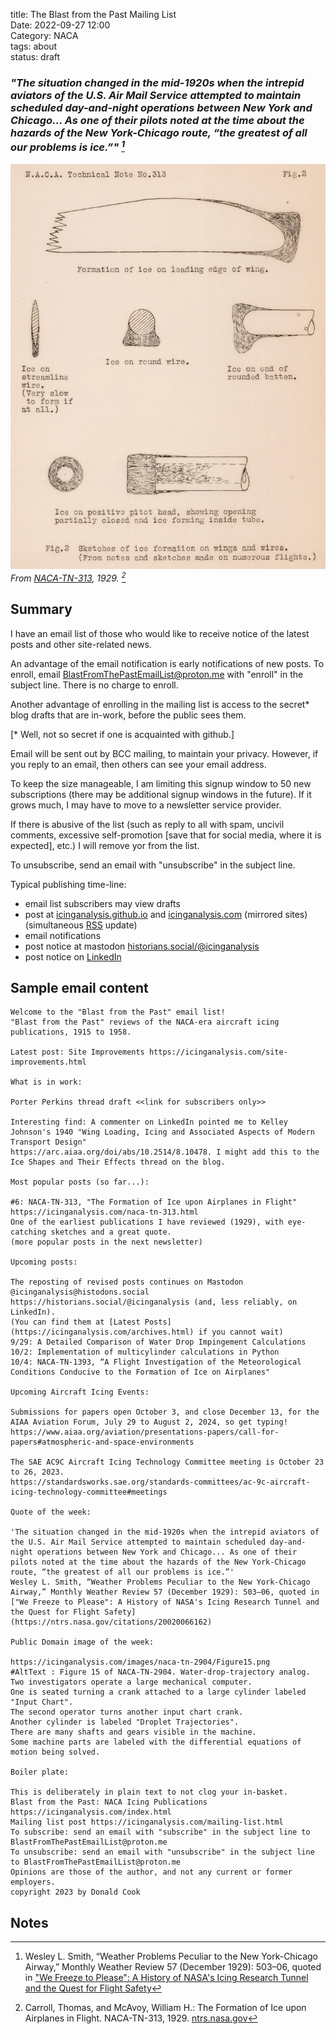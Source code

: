 title: The Blast from the Past Mailing List  
Date: 2022-09-27 12:00  
Category: NACA  
tags: about  
status: draft

### _"The situation changed in the mid-1920s when the intrepid aviators of the U.S. Air Mail Service attempted to maintain scheduled day-and-night operations between New York and Chicago... As one of their pilots noted at the time about the hazards of the New York-Chicago route, “the greatest of all our problems is ice.”" [^1]_  

![Figure 2 from NACA-TN-313. Sketches of ice formation on wings and wires. (From notes and sketches on numerous flights.)](images/naca-tn-313/Figure2.png)  
_From [NACA-TN-313]({filename}NACA-TN-313.md), 1929. [^2]_  

## Summary  

I have an email list of those who would like to receive notice of the latest posts 
and other site-related news. 
<!--email_off-->
An advantage of the email notification is early notifications of new posts. 
To enroll, email BlastFromThePastEmailList@proton.me 
with "enroll" in the subject line. There is no charge to enroll. 
<!--/email_off-->
Another advantage of enrolling in the mailing list is access to the secret* blog drafts that are in-work, 
before the public sees them.

[* Well, not so secret if one is acquainted with github.]

Email will be sent out by BCC mailing, to maintain your privacy. 
However, if you reply to an email, then others can see your email address. 

To keep the size manageable, I am limiting this signup window to 50 new subscriptions 
(there may be additional signup windows in the future). 
If it grows much, I may have to move to a newsletter service provider. 

If there is abusive of the list (such as reply to all with spam, uncivil comments, 
excessive self-promotion [save that for social media, where it is expected], etc.) I will remove yor from the list. 

To unsubscribe, send an email with "unsubscribe" in the subject line.  

Typical publishing time-line:  

- email list subscribers may view drafts  
- post at [icinganalysis.github.io](https://icinganalysis.github.io) and [icinganalysis.com](https://icinganalysis.com) (mirrored sites) (simultaneous [RSS](https://icinganalysis.com/feeds/all.rss.xml) update)  
- email notifications  
- post notice at mastodon [historians.social/@icinganalysis](https://historians.social/@icinganalysis)  
- post notice on [LinkedIn](https://www.linkedin.com/in/donald-cook-96204316a/)  

## Sample email content  

```text
Welcome to the "Blast from the Past" email list!
"Blast from the Past" reviews of the NACA-era aircraft icing publications, 1915 to 1958.

Latest post: Site Improvements https://icinganalysis.com/site-improvements.html

What is in work:

Porter Perkins thread draft <<link for subscribers only>>

Interesting find: A commenter on LinkedIn pointed me to Kelley Johnson's 1940 "Wing Loading, Icing and Associated Aspects of Modern Transport Design"
https://arc.aiaa.org/doi/abs/10.2514/8.10478. I might add this to the Ice Shapes and Their Effects thread on the blog.

Most popular posts (so far...):

#6: NACA-TN-313, "The Formation of Ice upon Airplanes in Flight" https://icinganalysis.com/naca-tn-313.html
One of the earliest publications I have reviewed (1929), with eye-catching sketches and a great quote.
(more popular posts in the next newsletter)

Upcoming posts:

The reposting of revised posts continues on Mastodon @icinganalysis@histodons.social https://historians.social/@icinganalysis (and, less reliably, on LinkedIn).
(You can find them at [Latest Posts](https://icinganalysis.com/archives.html) if you cannot wait)
9/29: A Detailed Comparison of Water Drop Impingement Calculations
10/2: Implementation of multicylinder calculations in Python
10/4: NACA-TN-1393, “A Flight Investigation of the Meteorological Conditions Conducive to the Formation of Ice on Airplanes"

Upcoming Aircraft Icing Events:

Submissions for papers open October 3, and close December 13, for the AIAA Aviation Forum, July 29 to August 2, 2024, so get typing!
https://www.aiaa.org/aviation/presentations-papers/call-for-papers#atmospheric-and-space-environments

The SAE AC9C Aircraft Icing Technology Committee meeting is October 23 to 26, 2023.
https://standardsworks.sae.org/standards-committees/ac-9c-aircraft-icing-technology-committee#meetings

Quote of the week: 

'The situation changed in the mid-1920s when the intrepid aviators of the U.S. Air Mail Service attempted to maintain scheduled day-and-night operations between New York and Chicago... As one of their pilots noted at the time about the hazards of the New York-Chicago route, “the greatest of all our problems is ice.”'
Wesley L. Smith, “Weather Problems Peculiar to the New York-Chicago Airway,” Monthly Weather Review 57 (December 1929): 503–06, quoted in ["We Freeze to Please": A History of NASA's Icing Research Tunnel and the Quest for Flight Safety](https://ntrs.nasa.gov/citations/20020066162)

Public Domain image of the week:

https://icinganalysis.com/images/naca-tn-2904/Figure15.png
#AltText : Figure 15 of NACA-TN-2904. Water-drop-trajectory analog.
Two investigators operate a large mechanical computer.
One is seated turning a crank attached to a large cylinder labeled "Input Chart".
The second operator turns another input chart crank.
Another cylinder is labeled "Droplet Trajectories".
There are many shafts and gears visible in the machine.
Some machine parts are labeled with the differential equations of motion being solved.

Boiler plate:

This is deliberately in plain text to not clog your in-basket. 
Blast from the Past: NACA Icing Publications https://icinganalysis.com/index.html
Mailing list post https://icinganalysis.com/mailing-list.html
To subscribe: send an email with "subscribe" in the subject line to BlastFromThePastEmailList@proton.me
To unsubscribe: send an email with "unsubscribe" in the subject line to BlastFromThePastEmailList@proton.me
Opinions are those of the author, and not any current or former employers.
copyright 2023 by Donald Cook
```

## Notes  

[^1]: Wesley L. Smith, “Weather Problems Peculiar to the New York-Chicago Airway,” Monthly Weather Review 57 
(December 1929): 503–06, quoted in ["We Freeze to Please": A History of NASA's Icing Research Tunnel and the Quest for Flight Safety](https://ntrs.nasa.gov/citations/20020066162)  
[^2]: Carroll, Thomas, and McAvoy, William H.: The Formation of Ice upon Airplanes in Flight. NACA-TN-313, 1929. [ntrs.nasa.gov](https://ntrs.nasa.gov/citations/19930081134)    
